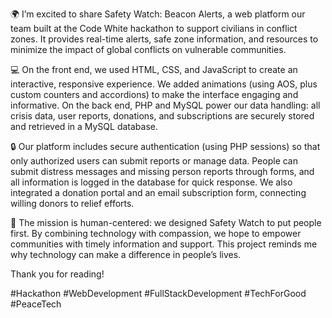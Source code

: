 🌍 I’m excited to share Safety Watch: Beacon Alerts, a web platform our team built at the Code White hackathon to support civilians in conflict zones. It provides real-time alerts, safe zone information, and resources to minimize the impact of global conflicts on vulnerable communities.

💻 On the front end, we used HTML, CSS, and JavaScript to create an interactive, responsive experience. We added animations (using AOS, plus custom counters and accordions) to make the interface engaging and informative. On the back end, PHP and MySQL power our data handling: all crisis data, user reports, donations, and subscriptions are securely stored and retrieved in a MySQL database.

🔒 Our platform includes secure authentication (using PHP sessions) so that only authorized users can submit reports or manage data. People can submit distress messages and missing person reports through forms, and all information is logged in the database for quick response. We also integrated a donation portal and an email subscription form, connecting willing donors to relief efforts.

🤝 The mission is human-centered: we designed Safety Watch to put people first. By combining technology with compassion, we hope to empower communities with timely information and support. This project reminds me why technology can make a difference in people’s lives.

Thank you for reading!

#Hackathon #WebDevelopment #FullStackDevelopment #TechForGood #PeaceTech
